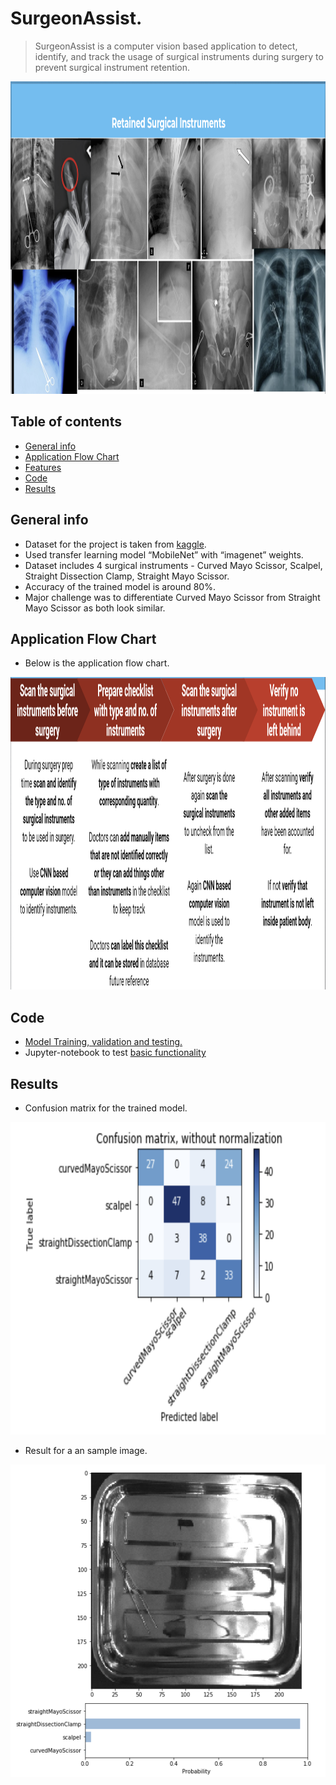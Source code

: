 # SurgeonAssist.
> SurgeonAssist is a computer vision based application to detect, identify, and track the usage of surgical instruments during surgery to prevent surgical instrument retention.
<img src="./Img/RSI.png" alt="RSI" width="800" height="500"/>  

## Table of contents
* [General info](#general-info)
* [Application Flow Chart](#application-flow-chart)
* [Features](#features)
* [Code](#code)
* [Results](#results)

## General info
* Dataset for the project is taken from [kaggle](https://www.kaggle.com/dilavado/labeled-surgical-tools).
* Used transfer learning model “MobileNet” with “imagenet” weights.
* Dataset includes 4 surgical instruments -  Curved Mayo Scissor, Scalpel, Straight Dissection Clamp, Straight Mayo Scissor.
* Accuracy of the trained model is around 80%.
* Major challenge was to differentiate Curved Mayo Scissor from  Straight Mayo Scissor as both look similar.

## Application Flow Chart
* Below is the application flow chart.
<img src="./Img/FlowChart.png" alt="FlowChart" width="1000" height="500"/> 

## Code
* [Model Training, validation and testing.](https://github.com/jainsanyam786/SurgeonAssist/blob/main/SurgeonAssist_Transfer_Learning.ipynb)
* Jupyter-notebook to test [basic functionality](https://github.com/jainsanyam786/SurgeonAssist/blob/main/Interactive_UI_to_test_functionality.ipynb)
 
## Results
* Confusion matrix for the trained model.
<img src="./Img/ConfusionMatrix.png" alt="ConfusionMatrix" width="800" height="500"/>

* Result for a an sample image.
<img src="./Img/Result.png" alt="Result" width="800" height="500"/>
